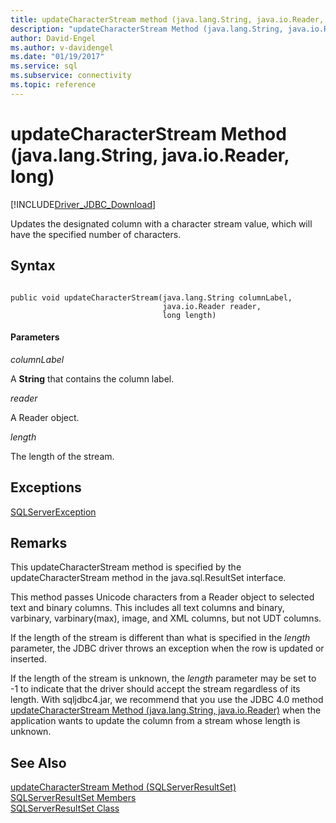 ```yaml
---
title: updateCharacterStream method (java.lang.String, java.io.Reader, long)
description: "updateCharacterStream Method (java.lang.String, java.io.Reader, long)"
author: David-Engel
ms.author: v-davidengel
ms.date: "01/19/2017"
ms.service: sql
ms.subservice: connectivity
ms.topic: reference
---
```

# updateCharacterStream Method (java.lang.String, java.io.Reader, long)
[!INCLUDE[Driver_JDBC_Download](../../../includes/driver_jdbc_download.md)]

  Updates the designated column with a character stream value, which will have the specified number of characters.  
  
## Syntax  
  
```  
  
public void updateCharacterStream(java.lang.String columnLabel,  
                                  java.io.Reader reader,  
                                  long length)  
```  
  
#### Parameters  
 *columnLabel*  
  
 A **String** that contains the column label.  
  
 *reader*  
  
 A Reader object.  
  
 *length*  
  
 The length of the stream.  
  
## Exceptions  
 [SQLServerException](../../../connect/jdbc/reference/sqlserverexception-class.md)  
  
## Remarks  
 This updateCharacterStream method is specified by the updateCharacterStream method in the java.sql.ResultSet interface.  
  
 This method passes Unicode characters from a Reader object to selected text and binary columns. This includes all text columns and binary, varbinary, varbinary(max), image, and XML columns, but not UDT columns.  
  
 If the length of the stream is different than what is specified in the *length* parameter, the JDBC driver throws an exception when the row is updated or inserted.  
  
 If the length of the stream is unknown, the *length* parameter may be set to -1 to indicate that the driver should accept the stream regardless of its length. With sqljdbc4.jar, we recommend that you use the JDBC 4.0 method [updateCharacterStream Method &#40;java.lang.String, java.io.Reader&#41;](../../../connect/jdbc/reference/updatecharacterstream-method-java-lang-string-java-io-reader.md) when the application wants to update the column from a stream whose length is unknown.  
  
## See Also  
 [updateCharacterStream Method &#40;SQLServerResultSet&#41;](../../../connect/jdbc/reference/updatecharacterstream-method-sqlserverresultset.md)   
 [SQLServerResultSet Members](../../../connect/jdbc/reference/sqlserverresultset-members.md)   
 [SQLServerResultSet Class](../../../connect/jdbc/reference/sqlserverresultset-class.md)  
  
  
